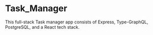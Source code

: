 # Task_Manager
This full-stack Task manager app consists of Express, Type-GraphQL, PostgreSQL, and a React tech stack.
 